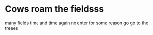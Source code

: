 # Cows roam the fieldsss
many fields
time and time again
no enter for some reason
go go to the treees
